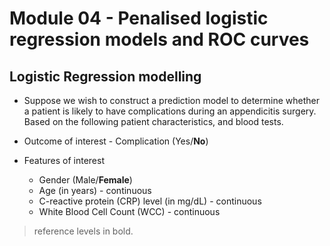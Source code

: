 # Module 04 - Penalised logistic regression models and ROC curves

## Logistic Regression modelling

- Suppose we wish to construct a prediction model to determine whether a patient is likely to have complications during an appendicitis surgery. Based on the following patient characteristics, and blood tests.

- Outcome of interest - Complication (Yes/**No**)
- Features of interest
  - Gender (Male/**Female**)
  - Age (in years) - continuous
  - C-reactive protein (CRP) level (in mg/dL) - continuous
  - White Blood Cell Count (WCC) - continuous

> reference levels in bold.

